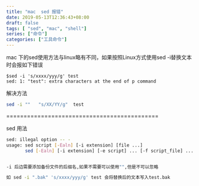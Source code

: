 ```yaml
---
title: "mac  sed 报错"
date: 2019-05-13T12:36:43+08:00
draft: false
tags: [ "sed", "mac", "shell"]
series: ["命令"]
categories: ["工具命令"]
---
```

mac 下的sed使用方法与linux略有不同，如果按照Linux方式使用sed -i替换文本时会报如下错误
```shell
$sed -i 's/xxxx/yyy/g' test
sed: 1: "test": extra characters at the end of p command
```
<!--more-->
解决方法
```bash
sed -i ""   "s/XX/YY/g"  test
```

============================================


sed 用法
```bash
sed: illegal option -- -
usage: sed script [-Ealn] [-i extension] [file ...]
       sed [-Ealn] [-i extension] [-e script] ... [-f script_file] ... [file ...]


-i 后边需要添加备份文件的后缀名,如果不需要可以使用"",但是不可以忽略

如 sed -i ".bak" 's/xxxx/yyy/g' test 会将替换后的文本写入test.bak
```




